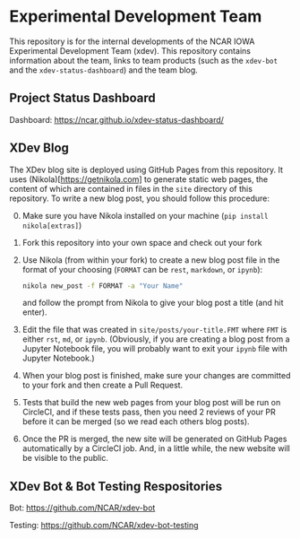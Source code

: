 # Experimental Development Team

This repository is for the internal developments of the NCAR IOWA Experimental Development Team (xdev).
This repository contains information about the team, links to team products (such as the `xdev-bot` and
the `xdev-status-dashboard`) and the team blog.

## Project Status Dashboard

Dashboard: https://ncar.github.io/xdev-status-dashboard/

## XDev Blog

The XDev blog site is deployed using GitHub Pages from this repository.  It uses (Nikola)[https://getnikola.com]
to generate static web pages, the content of which are contained in files in the `site` directory of this
repository.  To write a new blog post, you should follow this procedure:

0. Make sure you have Nikola installed on your machine (`pip install nikola[extras]`)
1. Fork this repository into your own space and check out your fork
2. Use Nikola (from within your fork) to create a new blog post file in the format of your choosing 
   (`FORMAT` can be `rest`, `markdown`, or `ipynb`):
   
   ```bash
   nikola new_post -f FORMAT -a "Your Name"
   ```
   and follow the prompt from Nikola to give your blog post a title (and hit enter).
4. Edit the file that was created in `site/posts/your-title.FMT` where `FMT` is either `rst`, `md`, or `ipynb`.  (Obviously, if you are creating a blog post from a Jupyter Notebook file, you will probably want to exit your `ipynb` file with Jupyter Notebook.)
5. When your blog post is finished, make sure your changes are committed to your fork and then create a Pull Request.
6. Tests that build the new web pages from your blog post will be run on CircleCI, and if these tests pass, then you need 2 reviews of your PR before it can be merged (so we read each others blog posts).
7. Once the PR is merged, the new site will be generated on GitHub Pages automatically by a CircleCI job.  And, in a little while, the new website will be visible to the public.

## XDev Bot & Bot Testing Respositories

Bot: https://github.com/NCAR/xdev-bot

Testing: https://github.com/NCAR/xdev-bot-testing

